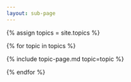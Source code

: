 ```yaml
---
layout: sub-page
---
```


{% assign topics = site.topics  %}

{% for topic in topics %}

  {% include topic-page.md topic=topic %}

{% endfor %}

